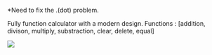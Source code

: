 *Need to fix the .(dot) problem.


Fully function calculator with a modern design.
Functions : [addition, divison, multiply, substraction, clear, delete, equal]

![](calculator.gif)
